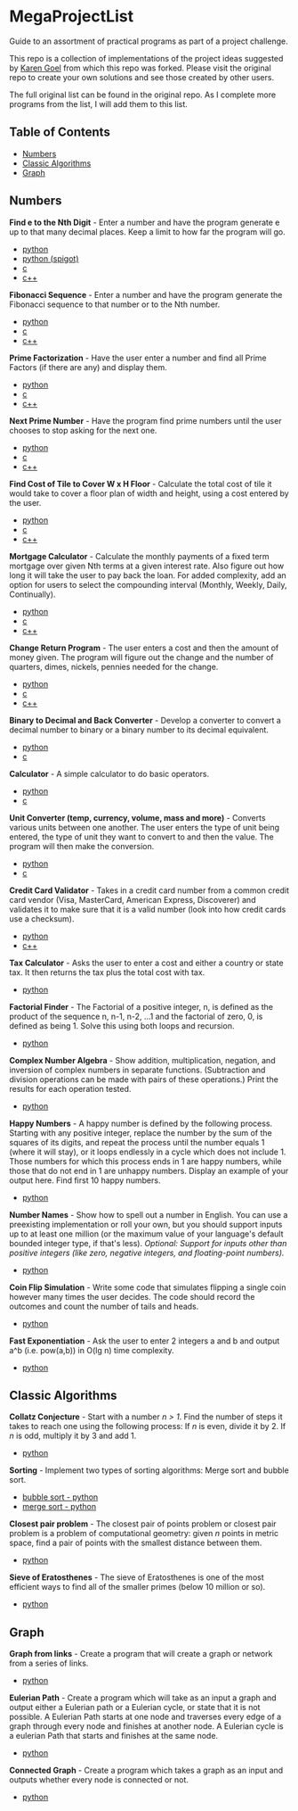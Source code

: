 # MegaProjectList
Guide to an assortment of practical programs as part of a project challenge.

This repo is a collection of implementations of the project ideas suggested by [Karen Goel](https://github.com/karan/Projects) from which this repo was forked. Please visit the original repo to create your own solutions and see those created by other users.

The full original list can be found in the original repo. As I complete more programs from the list, I will add them to this list.

## Table of Contents

- [Numbers](https://github.com/the-handsome-monkey-king/MegaProjectList#numbers)
- [Classic Algorithms](https://github.com/the-handsome-monkey-king/MegaProjectList#classic-algorithms)
- [Graph](https://github.com/the-handsome-monkey-king/MegaProjectList#graph)

Numbers
---------

**Find e to the Nth Digit** - Enter a number and have the program generate e up to that many decimal places. Keep a limit to how far the program will go. 
- [python](https://github.com/the-handsome-monkey-king/find_euler.py)
- [python (spigot)](https://github.com/the-handsome-monkey-king/euler_spigot.py)
- [c](https://github.com/the-handsome-monkey-king/euler_spigot.c)
- [c++](https://github.com/the-handsome-monkey-king/euler_spigot.cpp)

**Fibonacci Sequence** - Enter a number and have the program generate the Fibonacci sequence to that number or to the Nth number. 
- [python](https://github.com/the-handsome-monkey-king/fibonacci.py)
- [c](https://github.com/the-handsome-monkey-king/fibonacci.c)
- [c++](https://github.com/the-handsome-monkey-king/fibonacci.cpp)

**Prime Factorization** - Have the user enter a number and find all Prime Factors (if there are any) and display them. 
- [python](https://github.com/the-handsome-monkey-king/prime_factors.py)
- [c](https://github.com/the-handsome-monkey-king/prime_factors.c)
- [c++](https://github.com/the-handsome-monkey-king/prime_factors.cpp)

**Next Prime Number** - Have the program find prime numbers until the user chooses to stop asking for the next one. 
- [python](https://github.com/the-handsome-monkey-king/next_prime.py)
- [c](https://github.com/the-handsome-monkey-king/next_prime.c)
- [c++](https://github.com/the-handsome-monkey-king/next_prime.cpp)

**Find Cost of Tile to Cover W x H Floor** - Calculate the total cost of tile it would take to cover a floor plan of width and height, using a cost entered by the user. 
- [python](https://github.com/the-handsome-monkey-king/get_tile_cost.py)
- [c](https://github.com/the-handsome-monkey-king/get_tile_cost.c)
- [c++](https://github.com/the-handsome-monkey-king/TileEstimator.cpp)

**Mortgage Calculator** - Calculate the monthly payments of a fixed term mortgage over given Nth terms at a given interest rate. Also figure out how long it will take the user to pay back the loan. For added complexity, add an option for users to select the compounding interval (Monthly, Weekly, Daily, Continually). 
- [python](https://github.com/the-handsome-monkey-king/mortgage.py)
- [c](https://github.com/the-handsome-monkey-king/mortgage.c)
- [c++](https://github.com/the-handsome-monkey-king/MortgageCalculator.cpp)

**Change Return Program** - The user enters a cost and then the amount of money given. The program will figure out the change and the number of quarters, dimes, nickels, pennies needed for the change. 
- [python](https://github.com/the-handsome-monkey-king/change_return.py)
- [c](https://github.com/the-handsome-monkey-king/change_return.c)
- [c++](https://github.com/the-handsome-monkey-king/ChangeCalculator.cpp)

**Binary to Decimal and Back Converter** - Develop a converter to convert a decimal number to binary or a binary number to its decimal equivalent. 
- [python](https://github.com/the-handsome-monkey-king/binary_to_decimal.py)
- [c](https://github.com/the-handsome-monkey-king/decimal_to_binary.c)

**Calculator** - A simple calculator to do basic operators. 
- [python](https://github.com/the-handsome-monkey-king/simple_calculator.py)
- [c](https://github.com/the-handsome-monkey-king/simple_calculator.c)

**Unit Converter (temp, currency, volume, mass and more)** - Converts various units between one another. The user enters the type of unit being entered, the type of unit they want to convert to and then the value. The program will then make the conversion. 
- [python](https://github.com/the-handsome-monkey-king/unit_converter.py)
- [c](https://github.com/the-handsome-monkey-king/unit_converter.c)

**Credit Card Validator** - Takes in a credit card number from a common credit card vendor (Visa, MasterCard, American Express, Discoverer) and validates it to make sure that it is a valid number (look into how credit cards use a checksum). 
- [python](https://github.com/the-handsome-monkey-king/verify_credit_card.py)
- [c++](https://github.com/the-handsome-monkey-king/verify_credit_card.cpp)

**Tax Calculator** - Asks the user to enter a cost and either a country or state tax. It then returns the tax plus the total cost with tax. 
- [python](https://github.com/the-handsome-monkey-king/sales_tax.py)

**Factorial Finder** - The Factorial of a positive integer, n, is defined as the product of the sequence n, n-1, n-2, ...1 and the factorial of zero, 0, is defined as being 1. Solve this using both loops and recursion. 
- [python](https://github.com/the-handsome-monkey-king/factorial_finder.py)

**Complex Number Algebra** - Show addition, multiplication, negation, and inversion of complex numbers in separate functions. (Subtraction and division operations can be made with pairs of these operations.) Print the results for each operation tested. 
- [python](https://github.com/the-handsome-monkey-king/complex_numbers.py)

**Happy Numbers** - A happy number is defined by the following process. Starting with any positive integer, replace the number by the sum of the squares of its digits, and repeat the process until the number equals 1 (where it will stay), or it loops endlessly in a cycle which does not include 1. Those numbers for which this process ends in 1 are happy numbers, while those that do not end in 1 are unhappy numbers. Display an example of your output here. Find first 10 happy numbers. 
- [python](https://github.com/the-handsome-monkey-king/happy_numbers.py)

**Number Names** - Show how to spell out a number in English. You can use a preexisting implementation or roll your own, but you should support inputs up to at least one million (or the maximum value of your language's default bounded integer type, if that's less). *Optional: Support for inputs other than positive integers (like zero, negative integers, and floating-point numbers).* 
- [python](https://github.com/the-handsome-monkey-king/number_names.py)

**Coin Flip Simulation** - Write some code that simulates flipping a single coin however many times the user decides. The code should record the outcomes and count the number of tails and heads. 
- [python](https://github.com/the-handsome-monkey-king/coin_flips.py)

**Fast Exponentiation** - Ask the user to enter 2 integers a and b and output a^b (i.e. pow(a,b)) in O(lg n) time complexity. 
- [python](https://github.com/the-handsome-monkey-king/fast_exp.py)

Classic Algorithms
-----------------

**Collatz Conjecture** - Start with a number *n > 1*. Find the number of steps it takes to reach one using the following process: If *n* is even, divide it by 2. If *n* is odd, multiply it by 3 and add 1.
- [python](https://github.com/the-handsome-monkey-king/collatz_conjecture.py)

**Sorting** - Implement two types of sorting algorithms: Merge sort and bubble sort.
- [bubble sort - python](https://github.com/the-handsome-monkey-king/bubble_sort.py)
- [merge sort - python](https://github.com/the-handsome-monkey-king/merge_sort.py)

**Closest pair problem** - The closest pair of points problem or closest pair problem is a problem of computational geometry: given *n* points in metric space, find a pair of points with the smallest distance between them.
- [python](https://github.com/the-handsome-monkey-king/closest_pair.py)

**Sieve of Eratosthenes** - The sieve of Eratosthenes is one of the most efficient ways to find all of the smaller primes (below 10 million or so).
- [python](https://github.com/the-handsome-monkey-king/sieve_of_eratosthenes.py)

Graph
------

**Graph from links** - Create a program that will create a graph or network from a series of links.
- [python](https://github.com/the-handsome-monkey-king/Network.py)

**Eulerian Path** - Create a program which will take as an input a graph and output either a Eulerian path or a Eulerian cycle, or state that it is not possible. A Eulerian Path starts at one node and traverses every edge of a graph through every node and finishes at another node. A Eulerian cycle is a eulerian Path that starts and finishes at the same node.
- [python](https://github.com/the-handsome-monkey-king/Network.py)

**Connected Graph** - Create a program which takes a graph as an input and outputs whether every node is connected or not.
- [python](https://github.com/the-handsome-monkey-king/Network.py)
